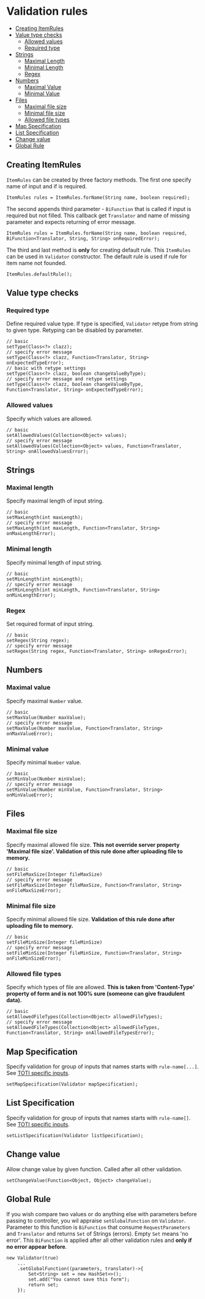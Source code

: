 # Validation rules

* [Creating ItemRules](#creating-itemrules)
* [Value type checks](#value-type-checks)
	* [Allowed values](#allowed-values)
	* [Required type](#required-type)
* [Strings](#strings)
	* [Maximal Length](#maximal-length)
	* [Minimal Length](#minimal-length)
	* [Regex](#regex)
* [Numbers](#numbers)
	* [Maximal Value](#maximal-value)
	* [Minimal Value](#minimal-value)
* [Files](#files)
	* [Maximal file size](#maximal-file-size)
	* [Minimal file size](#minimal-file-size)
	* [Allowed file types](#allowed-file-types)
* [Map Specification](#map-specification)
* [List Specification](#list-specification)
* [Change value](#change-value)
* [Global Rule](#global-rule)

## Creating ItemRules

`ItemRules` can be created by three factory methods. The first one specify name of input and if is required.

```
ItemRules rules = ItemRules.forName(String name, boolean required);
```

The second appends third parameter - `BiFunction` that is called if input is required but not filled. This callback get `Translator` and name of missing parameter and expects returning of error message.

```
ItemRules rules = ItemRules.forName(String name, boolean required, BiFunction<Translator, String, String> onRequiredError);
```

The third and last method is **only** for creating default rule. This `ItemRules` can be used in `Validator` constructor. The default rule is used if rule for item name not founded.

```
ItemRules.defaultRule();
```

## Value type checks

### Required type

Define required value type. If type is specified, `Validator` retype from string to given type. Retyping can be disabled by parameter.

```
// basic
setType(Class<?> clazz);
// specify error message
setType(Class<?> clazz, Function<Translator, String> onExpectedTypeError);
// basic with retype settings
setType(Class<?> clazz, boolean changeValueByType);
// specify error message and retype settings
setType(Class<?> clazz, boolean changeValueByType, Function<Translator, String> onExpectedTypeError);
```

### Allowed values

Specify which values are allowed.

```
// basic
setAllowedValues(Collection<Object> values);
// specify error message
setAllowedValues(Collection<Object> values, Function<Translator, String> onAllowedValuesError);
```

## Strings

### Maximal length

Specify maximal length of input string.

```
// basic
setMaxLength(int maxLength);
// specify error message
setMaxLength(int maxLength, Function<Translator, String> onMaxLengthError);
```

### Minimal length

Specify minimal length of input string.

```
// basic
setMinLength(int minLength);
// specify error message
setMinLength(int minLength, Function<Translator, String> onMinLengthError);
```

### Regex

Set required format of input string.

```
// basic
setRegex(String regex);
// specify error message
setRegex(String regex, Function<Translator, String> onRegexError);
```

## Numbers

### Maximal value

Specify maximal `Number` value.

```
// basic
setMaxValue(Number maxValue);
// specify error message
setMaxValue(Number maxValue, Function<Translator, String> onMaxValueError);
```

### Minimal value

Specify minimal `Number` value.

```
// basic
setMinValue(Number minValue);
// specify error message
setMinValue(Number minValue, Function<Translator, String> onMinValueError);
```

## Files

### Maximal file size

Specify maximal allowed file size. **This not override server property 'Maximal file size'. Validation of this rule done after uploading file to memory.**

```
// basic
setFileMaxSize(Integer fileMaxSize)
// specify error message
setFileMaxSize(Integer fileMaxSize, Function<Translator, String> onFileMaxSizeError);
```

### Minimal file size

Specify minimal allowed file size. **Validation of this rule done after uploading file to memory.**

```
// basic
setFileMinSize(Integer fileMinSize)
// specify error message
setFileMinSize(Integer fileMinSize, Function<Translator, String> onFileMinSizeError);
```

### Allowed file types

Specify which types of file are allowed. **This is taken from  'Content-Type' property of form and is not 100% sure (someone can give fraudulent data).**

```
// basic
setAllowedFileTypes(Collection<Object> allowedFileTypes);
// specify error message
setAllowedFileTypes(Collection<Object> allowedFileTypes, Function<Translator, String> onAllowedFileTypesError);
```

## Map Specification

Specify validation for group of inputs that names starts with `rule-name[...]`. See [TOTI specific inputs](controls.md#toti-specific).

```
setMapSpecification(Validator mapSpecification);
```

## List Specification

Specify validation for group of inputs that names starts with `rule-name[]`. See [TOTI specific inputs](controls.md#toti-specific).

```
setListSpecification(Validator listSpecification);
```

## Change value

Allow change value by given function. Called after all other validation.

```
setChangeValue(Function<Object, Object> changeValue);
```

## Global Rule

If you wish compare two values or do anything else with parameters before passing to controller, you wil appraise `setGlobalFunction` on `Validator`. Parameter to this function is `BiFunction` that consume `RequestParameters` and `Translator` and returns `Set` of Strings (errors). Empty `Set` means 'no error'. This `BiFunction` is applied after all other validation rules and **only if no error appear before**.

```
new Validator(true)
	...
	.setGlobalFunction((parameters, translator)->{
		Set<String> set = new HashSet<>();
		set.add("You cannot save this form");
		return set;
	});
```
